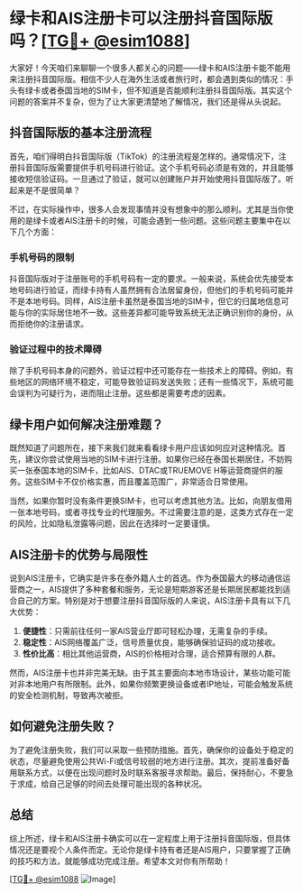 # 绿卡和AIS注册卡可以注册抖音国际版吗？[[TG💪+ @esim1088](https://t.me/s/esim1088)]

大家好！今天咱们来聊聊一个很多人都关心的问题——绿卡和AIS注册卡能不能用来注册抖音国际版。相信不少人在海外生活或者旅行时，都会遇到类似的情况：手头有绿卡或者泰国当地的SIM卡，但不知道是否能顺利注册抖音国际版。其实这个问题的答案并不复杂，但为了让大家更清楚地了解情况，我们还是得从头说起。

## 抖音国际版的基本注册流程

首先，咱们得明白抖音国际版（TikTok）的注册流程是怎样的。通常情况下，注册抖音国际版需要提供手机号码进行验证。这个手机号码必须是有效的，并且能够接收短信验证码。一旦通过了验证，就可以创建账户并开始使用抖音国际版了。听起来是不是很简单？

不过，在实际操作中，很多人会发现事情并没有想象中的那么顺利。尤其是当你使用的是绿卡或者AIS注册卡的时候，可能会遇到一些问题。这些问题主要集中在以下几个方面：

### 手机号码的限制

抖音国际版对于注册账号的手机号码有一定的要求。一般来说，系统会优先接受本地号码进行验证，而绿卡持有人虽然拥有合法居留身份，但他们的手机号码可能并不是本地号码。同样，AIS注册卡虽然是泰国当地的SIM卡，但它的归属地信息可能与你的实际居住地不一致。这些差异都可能导致系统无法正确识别你的身份，从而拒绝你的注册请求。

### 验证过程中的技术障碍

除了手机号码本身的问题外，验证过程中还可能存在一些技术上的障碍。例如，有些地区的网络环境不稳定，可能导致验证码发送失败；还有一些情况下，系统可能会误判为可疑行为，进而阻止注册。这些都是需要考虑的因素。

## 绿卡用户如何解决注册难题？

既然知道了问题所在，接下来我们就来看看绿卡用户应该如何应对这种情况。首先，建议你尝试使用当地的SIM卡进行注册。如果你已经在泰国长期居住，不妨购买一张泰国本地的SIM卡，比如AIS、DTAC或TRUEMOVE H等运营商提供的服务。这些SIM卡不仅价格实惠，而且覆盖范围广，非常适合日常使用。

当然，如果你暂时没有条件更换SIM卡，也可以考虑其他方法。比如，向朋友借用一张本地号码，或者寻找专业的代理服务。不过需要注意的是，这类方式存在一定的风险，比如隐私泄露等问题，因此在选择时一定要谨慎。

## AIS注册卡的优势与局限性

说到AIS注册卡，它确实是许多在泰外籍人士的首选。作为泰国最大的移动通信运营商之一，AIS提供了多种套餐和服务，无论是短期游客还是长期居民都能找到适合自己的方案。特别是对于想要注册抖音国际版的人来说，AIS注册卡具有以下几大优势：

1. **便捷性**：只需前往任何一家AIS营业厅即可轻松办理，无需复杂的手续。
2. **稳定性**：AIS网络覆盖广泛，信号质量优良，能够确保验证码的成功接收。
3. **性价比高**：相比其他运营商，AIS的价格相对合理，适合预算有限的人群。

然而，AIS注册卡也并非完美无缺。由于其主要面向本地市场设计，某些功能可能对非本地用户有所限制。此外，如果你频繁更换设备或者IP地址，可能会触发系统的安全检测机制，导致再次被拒。

## 如何避免注册失败？

为了避免注册失败，我们可以采取一些预防措施。首先，确保你的设备处于稳定的状态，尽量避免使用公共Wi-Fi或信号较弱的地方进行注册。其次，提前准备好备用联系方式，以便在出现问题时及时联系客服寻求帮助。最后，保持耐心，不要急于求成，给自己足够的时间去处理可能出现的各种状况。

## 总结

综上所述，绿卡和AIS注册卡确实可以在一定程度上用于注册抖音国际版，但具体情况还是要视个人条件而定。无论你是绿卡持有者还是AIS用户，只要掌握了正确的技巧和方法，就能够成功完成注册。希望本文对你有所帮助！

[[TG💪+ @esim1088](https://t.me/s/esim1088) ![Image](https://i.postimg.cc/4NQfJmqS/Snipaste-2025-05-13-00-14-12.png)]